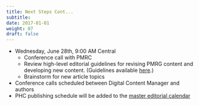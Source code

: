 ```yaml
---
title: Next Steps Cont...
subtitle: 
date: 2017-01-01
weight: 07
draft: false
---
```


* Wednesday, June 28th, 9:00 AM Central
    * Conference call with PMRC
    * Review high-level editorial guidelines for revising PMRG content and developing new content. (Guidelines available [here](https://docs.google.com/document/d/1Q1nAT5k80kIs39-jfiOx_0tHuqPWnlKEUUoOwMpKK3I/edit?usp=sharing).)
    * Brainstorm for new article topics
* Conference calls scheduled between Digital Content Manager and authors
* PHC publishing schedule will be added to the [master editorial calendar](https://docs.google.com/spreadsheets/d/1PY7stz-MtTOis6k6Qnzm9dcCA70G5golj9gFXeXX-oI/edit?usp=sharing)


